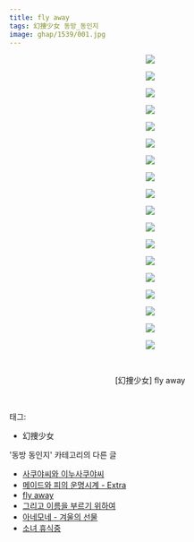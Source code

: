 ```yaml
---
title: fly away
tags: 幻捜少女 동방_동인지
image: ghap/1539/001.jpg
---
```

<div class="article">
<p style="text-align: center; clear: none; float: none;"><img src="{{ site.nasurl }}/ghap/1539/001.jpg"/></p>
<p style="text-align: center; clear: none; float: none;"><img src="{{ site.nasurl }}/ghap/1539/002.jpg"/></p>
<p style="text-align: center; clear: none; float: none;"><img src="{{ site.nasurl }}/ghap/1539/003.jpg"/></p>
<p style="text-align: center; clear: none; float: none;"><img src="{{ site.nasurl }}/ghap/1539/004.jpg"/></p>
<p style="text-align: center; clear: none; float: none;"><img src="{{ site.nasurl }}/ghap/1539/005.jpg"/></p>
<p style="text-align: center; clear: none; float: none;"><img src="{{ site.nasurl }}/ghap/1539/006.jpg"/></p>
<p style="text-align: center; clear: none; float: none;"><img src="{{ site.nasurl }}/ghap/1539/007.jpg"/></p>
<p style="text-align: center; clear: none; float: none;"><img src="{{ site.nasurl }}/ghap/1539/008.jpg"/></p>
<p style="text-align: center; clear: none; float: none;"><img src="{{ site.nasurl }}/ghap/1539/009.jpg"/></p>
<p style="text-align: center; clear: none; float: none;"><img src="{{ site.nasurl }}/ghap/1539/010.jpg"/></p>
<p style="text-align: center; clear: none; float: none;"><img src="{{ site.nasurl }}/ghap/1539/011.jpg"/></p>
<p style="text-align: center; clear: none; float: none;"><img src="{{ site.nasurl }}/ghap/1539/012.jpg"/></p>
<p style="text-align: center; clear: none; float: none;"><img src="{{ site.nasurl }}/ghap/1539/013.jpg"/></p>
<p style="text-align: center; clear: none; float: none;"><img src="{{ site.nasurl }}/ghap/1539/014.jpg"/></p>
<p style="text-align: center; clear: none; float: none;"><img src="{{ site.nasurl }}/ghap/1539/015.jpg"/></p>
<p style="text-align: center; clear: none; float: none;"><img src="{{ site.nasurl }}/ghap/1539/016.jpg"/></p>
<p style="text-align: center; clear: none; float: none;"><img src="{{ site.nasurl }}/ghap/1539/017.jpg"/></p>
<p style="text-align: center; clear: none; float: none;"><img src="{{ site.nasurl }}/ghap/1539/018.jpg"/></p>
<p style="text-align: center; clear: none; float: none;"><br/></p>
<p style="text-align: center; clear: none; float: none;">[幻捜少女] fly away</p>
<p><br/></p>
</div><div class="tagTrail">
<p>태그: </p>
<ul>
<li>幻捜少女</li>
</ul>
</div><div class="another">
<p>'동방 동인지' 카테고리의 다른 글</p>
<ul>
<li><a href="/2016-08-13-ghap_1542">사쿠야씨와 이누사쿠야씨</a></li>
<li><a href="/2016-08-12-ghap_1541">메이드와 피의 운명시계 - Extra</a></li>
<li><a href="/2016-08-12-ghap_1539">fly away</a></li>
<li><a href="/2016-08-12-ghap_1538">그리고 이름을 부르기 위하여</a></li>
<li><a href="/2016-08-12-ghap_1537">아네모네 - 겨울의 선물</a></li>
<li><a href="/2016-08-12-ghap_1536">소녀 휴식중</a></li>
</ul>
</div><div class="cb_module cb_fluid">
<div class="cb_wrt cb_profile">
</div><!-- commentList close -->
</div>
